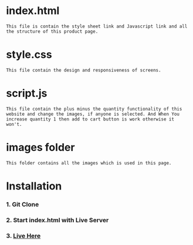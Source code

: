 # index.html
`This file is contain the style sheet link and Javascript link and all the structure of this product page.`

# style.css

`This file contain the design and responsiveness of screens.`

# script.js

`This file contain the plus minus the quantity functionality of this website and change the images, if anyone is selected. And When You increase quantity 1 then add to cart button is work otherwise it won't.`

# images folder

`This folder contains all the images which is used in this page.`

# Installation

### 1. Git Clone
### 2. Start index.html with Live Server
### 3. [Live Here](https://0nikhilkumar.github.io/marmato-assignment/)
